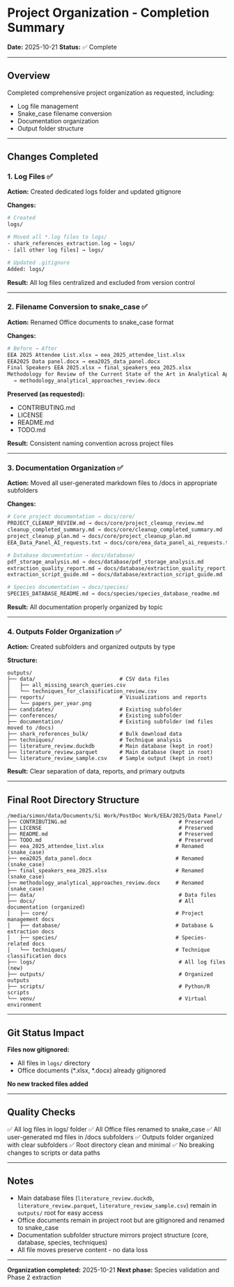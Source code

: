 # Project Organization - Completion Summary

**Date:** 2025-10-21
**Status:** ✅ Complete

---

## Overview

Completed comprehensive project organization as requested, including:
- Log file management
- Snake_case filename conversion
- Documentation organization
- Output folder structure

---

## Changes Completed

### 1. Log Files ✅

**Action:** Created dedicated logs folder and updated gitignore

**Changes:**
```bash
# Created
logs/

# Moved all *.log files to logs/
- shark_references_extraction.log → logs/
- [all other log files] → logs/

# Updated .gitignore
Added: logs/
```

**Result:** All log files centralized and excluded from version control

---

### 2. Filename Conversion to snake_case ✅

**Action:** Renamed Office documents to snake_case format

**Changes:**
```bash
# Before → After
EEA 2025 Attendee List.xlsx → eea_2025_attendee_list.xlsx
EEA2025 Data panel.docx → eea2025_data_panel.docx
Final Speakers EEA 2025.xlsx → final_speakers_eea_2025.xlsx
Methodology for Review of the Current State of the Art in Analytical Approaches in Chondrichthyan Research.docx
  → methodology_analytical_approaches_review.docx
```

**Preserved (as requested):**
- CONTRIBUTING.md
- LICENSE
- README.md
- TODO.md

**Result:** Consistent naming convention across project files

---

### 3. Documentation Organization ✅

**Action:** Moved all user-generated markdown files to /docs in appropriate subfolders

**Changes:**
```bash
# Core project documentation → docs/core/
PROJECT_CLEANUP_REVIEW.md → docs/core/project_cleanup_review.md
cleanup_completed_summary.md → docs/core/cleanup_completed_summary.md
project_cleanup_plan.md → docs/core/project_cleanup_plan.md
EEA_Data_Panel_AI_requests.txt → docs/core/eea_data_panel_ai_requests.txt

# Database documentation → docs/database/
pdf_storage_analysis.md → docs/database/pdf_storage_analysis.md
extraction_quality_report.md → docs/database/extraction_quality_report.md
extraction_script_guide.md → docs/database/extraction_script_guide.md

# Species documentation → docs/species/
SPECIES_DATABASE_README.md → docs/species/species_database_readme.md
```

**Result:** All documentation properly organized by topic

---

### 4. Outputs Folder Organization ✅

**Action:** Created subfolders and organized outputs by type

**Structure:**
```
outputs/
├── data/                           # CSV data files
│   ├── all_missing_search_queries.csv
│   └── techniques_for_classification_review.csv
├── reports/                        # Visualizations and reports
│   └── papers_per_year.png
├── candidates/                     # Existing subfolder
├── conferences/                    # Existing subfolder
├── documentation/                  # Existing subfolder (md files moved to /docs)
├── shark_references_bulk/          # Bulk download data
├── techniques/                     # Technique analysis
├── literature_review.duckdb        # Main database (kept in root)
├── literature_review.parquet       # Main database (kept in root)
└── literature_review_sample.csv    # Sample output (kept in root)
```

**Result:** Clear separation of data, reports, and primary outputs

---

## Final Root Directory Structure

```
/media/simon/data/Documents/Si Work/PostDoc Work/EEA/2025/Data Panel/
├── CONTRIBUTING.md                                    # Preserved
├── LICENSE                                            # Preserved
├── README.md                                          # Preserved
├── TODO.md                                            # Preserved
├── eea_2025_attendee_list.xlsx                       # Renamed (snake_case)
├── eea2025_data_panel.docx                           # Renamed (snake_case)
├── final_speakers_eea_2025.xlsx                      # Renamed (snake_case)
├── methodology_analytical_approaches_review.docx     # Renamed (snake_case)
├── data/                                              # Data files
├── docs/                                              # All documentation (organized)
│   ├── core/                                         # Project management docs
│   ├── database/                                     # Database & extraction docs
│   ├── species/                                      # Species-related docs
│   └── techniques/                                   # Technique classification docs
├── logs/                                              # All log files (new)
├── outputs/                                           # Organized outputs
├── scripts/                                           # Python/R scripts
└── venv/                                              # Virtual environment
```

---

## Git Status Impact

**Files now gitignored:**
- All files in `logs/` directory
- Office documents (*.xlsx, *.docx) already gitignored

**No new tracked files added**

---

## Quality Checks

✅ All log files in logs/ folder
✅ All Office files renamed to snake_case
✅ All user-generated md files in /docs subfolders
✅ Outputs folder organized with clear subfolders
✅ Root directory clean and minimal
✅ No breaking changes to scripts or data paths

---

## Notes

- Main database files (`literature_review.duckdb`, `literature_review.parquet`, `literature_review_sample.csv`) remain in `outputs/` root for easy access
- Office documents remain in project root but are gitignored and renamed to snake_case
- Documentation subfolder structure mirrors project structure (core, database, species, techniques)
- All file moves preserve content - no data loss

---

**Organization completed:** 2025-10-21
**Next phase:** Species validation and Phase 2 extraction
